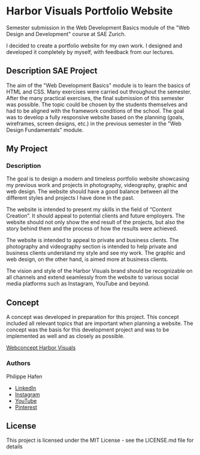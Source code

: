 # Harbor Visuals Portfolio Website

Semester submission in the Web Development Basics module of the "Web Design and Development" course at SAE Zurich.

I decided to create a portfolio website for my own work. I designed and developed it completely by myself, with feedback from our lectures.

## Description SAE Project

The aim of the "Web Development Basics" module is to learn the basics of HTML and CSS. Many exercises were carried out throughout the semester.
After the many practical exercises, the final submission of this semester was possible. The topic could be chosen by the students themselves and had to be aligned with the framework conditions of the school. The goal was to develop a fully responsive website based on the planning (goals, wireframes, screen designs, etc.) in the previous semester in the "Web Design Fundamentals" module.

## My Project

### Description

The goal is to design a modern and timeless portfolio website showcasing my previous
work and projects in photography, videography, graphic and web design. The website
should have a good balance between all the different styles and projects I have done in
the past.

The website is intended to present my skills in the field of “Content Creation”. It should
appeal to potential clients and future employers. The website should not only show the
end result of the projects, but also the story behind them and the process of how the
results were achieved.

The website is intended to appeal to private and business clients. The photography and
videography section is intended to help private and business clients understand my
style and see my work. The graphic and web design, on the other hand, is aimed more at
business clients.

The vision and style of the Harbor Visuals brand should be recognizable on all channels
and extend seamlessly from the website to various social media platforms such as Instagram,
YouTube and beyond.

## Concept

A concept was developed in preparation for this project. This concept included all relevant topics that are important when planning a website.
The concept was the basis for this development project and was to be implemented as well and as closely as possible.

[Webconcept Harbor Visuals](https://1drv.ms/b/s!AltmeCVDdYw7hMsnsWFZFd0YGGxrSA?e=X532ZS)

### Authors

Philippe Hafen

- [LinkedIn](https://www.linkedin.com/in/philippe-hafen/)
- [Instagram](https://www.instagram.com/harborvisuals)
- [YouTube](https://www.youtube.com/@harborvisuals)
- [Pinterest](https://ch.pinterest.com/harborvisuals/)

## License

This project is licensed under the MIT License - see the LICENSE.md file for details